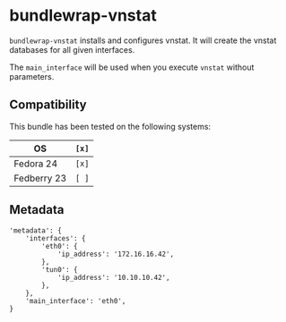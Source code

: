 # bundlewrap-vnstat

`bundlewrap-vnstat` installs and configures vnstat.
It will create the vnstat databases for all given interfaces.

The `main_interface` will be used when you execute `vnstat` without parameters.

## Compatibility

This bundle has been tested on the following systems:

| OS          | `[x]` |
| ----------- | ----- |
| Fedora 24   | `[x]` |
| Fedberry 23 | `[ ]` |


## Metadata

    'metadata': {
        'interfaces': {
            'eth0': {
                'ip_address': '172.16.16.42',
            },
            'tun0': {
                'ip_address': '10.10.10.42',
            },
        },
        'main_interface': 'eth0',
    }
